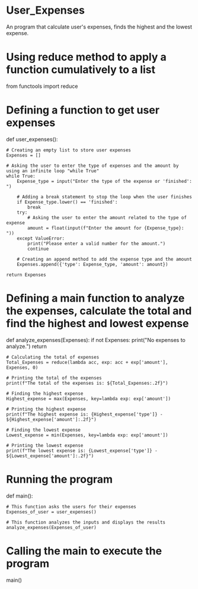 # User_Expenses
An program that calculate user's expenses, finds the highest and the lowest expense.
# Using reduce method to apply a function cumulatively to a list
from functools import reduce

# Defining a function to get user expenses
def user_expenses():

    # Creating an empty list to store user expenses
    Expenses = []

    # Asking the user to enter the type of expenses and the amount by using an infinite loop "while True"
    while True:
        Expense_type = input("Enter the type of the expense or 'finished': ")

        # Adding a break statement to stop the loop when the user finishes
        if Expense_type.lower() == 'finished':
            break
        try:
            # Asking the user to enter the amount related to the type of expense
            amount = float(input(f"Enter the amount for {Expense_type}: "))
        except ValueError:
            print("Please enter a valid number for the amount.")
            continue

        # Creating an append method to add the expense type and the amount
        Expenses.append({'type': Expense_type, 'amount': amount})  

    return Expenses

# Defining a main function to analyze the expenses, calculate the total and find the highest and lowest expense
def analyze_expenses(Expenses):
    if not Expenses:
        print("No expenses to analyze.")
        return

    # Calculating the total of expenses
    Total_Expenses = reduce(lambda acc, exp: acc + exp['amount'], Expenses, 0)

    # Printing the total of the expenses
    print(f"The total of the expenses is: ${Total_Expenses:.2f}")
    
    # Finding the highest expense 
    Highest_expense = max(Expenses, key=lambda exp: exp['amount'])

    # Printing the highest expense
    print(f"The highest expense is: {Highest_expense['type']} - ${Highest_expense['amount']:.2f}")
    
    # Finding the lowest expense
    Lowest_expense = min(Expenses, key=lambda exp: exp['amount'])

    # Printing the lowest expense
    print(f"The lowest expense is: {Lowest_expense['type']} - ${Lowest_expense['amount']:.2f}")

# Running the program
def main():

    # This function asks the users for their expenses
    Expenses_of_user = user_expenses()

    # This function analyzes the inputs and displays the results
    analyze_expenses(Expenses_of_user)  

# Calling the main to execute the program
main()
